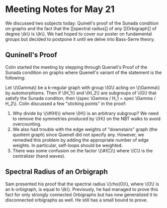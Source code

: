 Meeting Notes for May 21
========================

We discussed two subjects today: Quinell's proof of the Sunada condition on graphs and the fact that the [[spectral radius]] of *any* [[Orbigraph]] of degree \\(k\\) is \\(k\\). We had hoped to cover our poster on fundamental groups but decided to postpone it until we delve into Bass-Serre theory. 

Quninell's Proof
----------------
Colin started the meeting by stepping through Quenell's Proof of the Sunada condition on graphs where Quenell's variant of the statement is the following:

Let \\(\Gamma\\) be a k-regular graph with group \\(G\\) acting on \\(\Gamma\\) by automorphisms. Then if \\(H_1\\) and \\(H_2\\) are subgroups of \\(G\\) that satisfy the Sunada conditon, then \\(spec \Gamma / H_1 = spec \Gamma / H_2\\). Colin discussed a few "sticking points" in the proof:

1. Why divide by \\(\\#(H)\\) where \\(H\\) is an arbitrary subgroup? We need to remove the symmetries produced by \\(H\\) on the NBT walks to avoid overcounting.
2. We also had trouble with the edge weights of "downstairs" graph (the quotient graph) since Quenell did not specify any. However, we remedied this problem by adding the appropriate number of edge weights. In particular, self-loops should be weighted.
3. There was some confusion on the factor \\(\\#(C)\\) where \\(C\\) is the centralizer (hand waves).

Spectral Radius of an Orbigraph
-------------------------------
Sam presented his proof that the spectral radius \\(\rho(O)\\), where \\(O\\) is an k-orbigraph, is equal to \\(k\\). Previously, he had managed to prove this fact for only strongly connected Orbigraphs but has now generalized it to disconnected orbigraphs as well. He still has a small bound to prove.